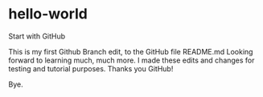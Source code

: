# hello-world
Start with GitHub

This is my first Github Branch edit, to the GitHub file README.md
Looking forward to learning much, much more.
I made these edits and changes for testing and tutorial purposes.
Thanks you GitHub!

Bye.
